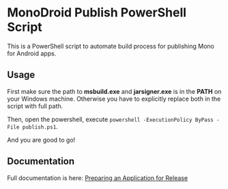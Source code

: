 MonoDroid Publish PowerShell Script
==================================

This is a PowerShell script to automate build process for publishing Mono for Android apps.

Usage
-----

First make sure the path to **msbuild.exe** and **jarsigner.exe** is in the **PATH** on your Windows machine. Otherwise you have to explicitly replace both in the script with full path.

Then, open the powershell, execute `powershell -ExecutionPolicy ByPass -File publish.ps1`.

And you are good to go!

Documentation
-------------

Full documentation is here: [Preparing an Application for Release](http://docs.xamarin.com/guides/android/deployment%2C_testing%2C_and_metrics/publishing_an_application/part_1_-_preparing_an_application_for_release)
